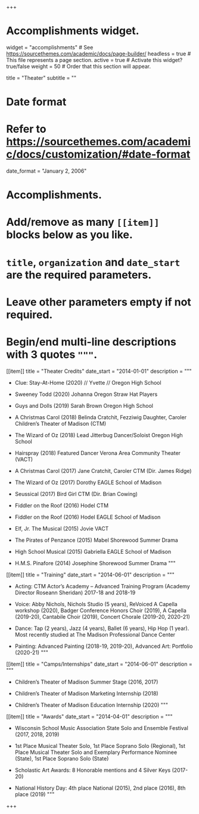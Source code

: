 +++
# Accomplishments widget.
widget = "accomplishments"  # See https://sourcethemes.com/academic/docs/page-builder/
headless = true  # This file represents a page section.
active = true  # Activate this widget? true/false
weight = 50  # Order that this section will appear.

title = "Theater"
subtitle = ""

# Date format
#   Refer to https://sourcethemes.com/academic/docs/customization/#date-format
date_format = "January 2, 2006"

# Accomplishments.
#   Add/remove as many `[[item]]` blocks below as you like.
#   `title`, `organization` and `date_start` are the required parameters.
#   Leave other parameters empty if not required.
#   Begin/end multi-line descriptions with 3 quotes `"""`.

[[item]]
  title = "Theater Credits"
  date_start = "2014-01-01"
  description = """
  
  - Clue: Stay-At-Home (2020) // Yvette // Oregon High School

- Sweeney Todd (2020)			Johanna				Oregon Straw Hat Players

- Guys and Dolls (2019)			Sarah Brown			Oregon High School

- A Christmas Carol (2018)			Belinda Cratchit, Fezziwig Daughter, Caroler			Children’s Theater of Madison (CTM)

- The Wizard of Oz (2018)			Lead Jitterbug Dancer/Soloist	Oregon High School

- Hairspray (2018)				Featured Dancer			Verona Area Community Theater (VACT)

- A Christmas Carol (2017)			Jane Cratchit, Caroler		CTM (Dir. James Ridge)

- The Wizard of Oz (2017)			Dorothy				EAGLE School of Madison

- Seussical (2017)				Bird Girl			CTM (Dir. Brian Cowing)

- Fiddler on the Roof (2016)			Hodel				CTM

- Fiddler on the Roof (2016)			Hodel				EAGLE School of Madison

- Elf, Jr. The Musical (2015)			Jovie				VACT

- The Pirates of Penzance (2015)		Mabel				Shorewood Summer Drama

- High School Musical (2015)		Gabriella			EAGLE School of Madison

- H.M.S. Pinafore (2014)			Josephine			Shorewood Summer Drama
  """

[[item]]
  title = "Training"
  date_start = "2014-06-01"
  description = """
  
  - Acting: CTM Actor’s Academy – Advanced Training Program (Academy Director Roseann Sheridan) 2017-18 and 2018-19
  
  - Voice: Abby Nichols, Nichols Studio (5 years), ReVoiced A Capella workshop (2020), Badger Conference Honors Choir (2019), A Capella (2019-20), Cantabile Choir (2019), Concert Chorale (2019-20, 2020-21)
  
  - Dance: Tap (2 years), Jazz (4 years), Ballet (6 years), Hip Hop (1 year). Most recently studied at The Madison Professional Dance Center
  
  - Painting: Advanced Painting (2018-19, 2019-20), Advanced Art: Portfolio (2020-21)
  """
  
[[item]]
  title = "Camps/Internships"
  date_start = "2014-06-01"
  description = """

- Children’s Theater of Madison Summer Stage (2016, 2017)

- Children’s Theater of Madison Marketing Internship (2018)

- Children’s Theater of Madison Education Internship (2020)
  """
  
[[item]]
  title = "Awards"
  date_start = "2014-04-01"
  description = """
- Wisconsin School Music Association State Solo and Ensemble Festival (2017, 2018, 2019)

- 1st Place Musical Theater Solo, 1st Place Soprano Solo (Regional), 1st Place Musical Theater Solo and Exemplary Performance Nominee (State), 1st Place Soprano Solo (State)

- Scholastic Art Awards: 8 Honorable mentions and 4 Silver Keys (2017-20)

- National History Day: 4th place National (2015), 2nd place (2016), 8th place (2019)
  """

+++
